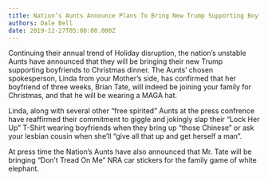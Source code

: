 ```yaml
---
title: Nation’s Aunts Announce Plans To Bring New Trump Supporting Boyfriend To Christmas
authors: Dale Bell
date: 2019-12-27T05:00:00.000Z
---
```


Continuing their annual trend of Holiday disruption, the nation’s unstable Aunts have announced that they will be bringing their new Trump supporting boyfriends to Christmas dinner. The Aunts’ chosen spokesperson, Linda from your Mother’s side, has confirmed that her boyfriend of three weeks, Brian Tate, will indeed be joining your family for Christmas, and that he will be wearing a MAGA hat.  

Linda, along with several other “free spirited” Aunts at the press confrence have reaffirmed their commitment to giggle and jokingly slap their “Lock Her Up” T-Shirt wearing boyfriends when they bring up “those Chinese” or ask your lesbian cousin when she’ll “give all that up and get herself a man”. 

At press time the Nation’s Aunts have also announced that Mr. Tate will be bringing “Don’t Tread On Me” NRA car stickers for the family game of white elephant.
